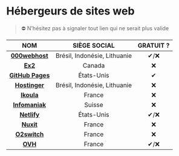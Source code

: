 # Hébergeurs de sites web

> ⛔ N'hésitez pas à signaler tout lien qui ne serait plus valide

|NOM|SIÈGE SOCIAL|GRATUIT ?|
|:--:|:--:|:--:|
|[**000webhost**](https://fr.000webhost.com/)|Brésil, Indonésie, Lithuanie|✔/❌|
|[**Ex2**](https://www.ex2.com/)|Canada|❌|
|[**GitHub Pages**](https://pages.github.com/)|États-Unis|✔|
|[**Hostinger**](https://www.hostinger.fr/)|Brésil, Indonésie, Lithuanie|❌|
|[**Ikoula**](https://www.ikoula.com/fr)|France|❌|
|[**Infomaniak**](https://www.infomaniak.com/fr)|Suisse|❌|
|[**Netlify**](https://www.netlify.com/)|États-Unis|✔/❌|
|[**Nuxit**](https://www.nuxit.com/)|France|❌|
|[**O2switch**](https://www.o2switch.fr/)|France|❌|
|[**OVH**](https://www.ovh.com/fr/)|France|✔/❌|
